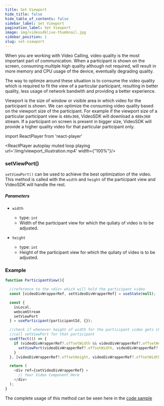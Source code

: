 ```yaml
---
title: Set Viewport
hide_title: false
hide_table_of_contents: false
sidebar_label: Set Viewport
pagination_label: Set Viewport
image: img/videosdklive-thumbnail.jpg
sidebar_position: 1
slug: set-viewport
---
```


When you are working with Video Calling, video quality is the most important part of communication. When a participant is shown on the screen, consuming multiple high quality although not required, will result in more memory and CPU usage of the device, eventually degrading quality. 

The way to optimze around these situation is to consume the video quality which is required to fit the view of a particular participant, resulting in better quality, less usage of network bandwith and providing a better experience.

Viewport is the size of window or visible area in which video for the participant is shown. We can optimize the consuming video quality based on the viewport size of the participant. For example if the viewport size of a particular participant view is `480x360`, VideoSDK will download a `480x360` stream.  If a participant on screen is present in bigger size, VideoSDK will provide a higher quality video for that particular participant only.

import ReactPlayer from 'react-player'

<div style={{textAlign: 'center'}}>

<ReactPlayer autoplay muted loop playing url='/img/viewport_illustration.mp4' width={"100%"}/>

</div>

### setViewPort()

`setViewPort()` can be used to achieve the best optimization of the video. This method is called with the `width` and `height` of the participant view and VideoSDK will handle the rest.

##### Parameters

- `width`
  - type: `int`
  - Width of the participant view for which the quliaty of video is to be adjusted.

- `height`
  - type: `int`
  - Height of the participant view for which the quliaty of video is to be adjusted.

### Example

```js
function ParticipantView(){

  //reference to the <div> which will hold the participant video
  const [videoDivWrapperRef, setVideoDivWrapperRef] = useState(null);

  const {
    isLocal,
    webcamStream
    setViewPort
  } = useParticipant(participantId, {});

  //check if whenever height of width for the participant video gets changed
  //call setViewPort for that participant
  useEffect(() => {
    if (videoDivWrapperRef?.offsetWidth && videoDivWrapperRef?.offsetHeight && !isLocal && webcamStream){
      setViewPort(videoDivWrapperRef?.offsetWidth, videoDivWrapperRef?.offsetHeight);
    }
  }, [videoDivWrapperRef?.offsetHeight, videoDivWrapperRef?.offsetWidth, webcamStream])

  return (
    <div ref={setVideoDivWrapperRef} >
      // Your Video Component Here
    </div>
  );
}
```

The complete usage of this method can be seen here in the [code sample](https://github.com/videosdk-live/videosdk-rtc-react-sdk-example/blob/main/src/App.js#L226)